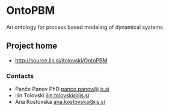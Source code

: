 # OntoPBM

An ontology for process based modeling of dynamical systems

## Project home

* http://source.ijs.si/itolovski/OntoPBM

### Contacts

* Panče Panov PhD <pance.panov@ijs.si>
* Ilin Tolovski <ilin.tolovski@ijs.si>
* Ana Kostovska <ana.kostovska@ijs.si>
